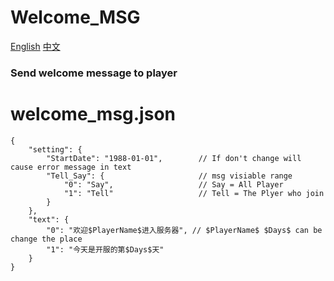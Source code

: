 # Welcome_MSG
[English](./README.md)
[中文](./README_zh_cn.md)
### Send welcome message to player

# welcome_msg.json

```
{
    "setting": {                          
        "StartDate": "1988-01-01",        // If don't change will cause error message in text 
        "Tell_Say": {                     // msg visiable range
            "0": "Say",                   // Say = All Player
            "1": "Tell"                   // Tell = The Plyer who join
        }
    },
    "text": {
        "0": "欢迎$PlayerName$进入服务器", // $PlayerName$ $Days$ can be change the place
        "1": "今天是开服的第$Days$天"
    }
}
```

